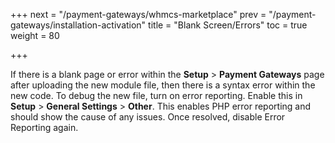 +++
next = "/payment-gateways/whmcs-marketplace"
prev = "/payment-gateways/installation-activation"
title = "Blank Screen/Errors"
toc = true
weight = 80

+++

If there is a blank page or error within the **Setup** > **Payment Gateways** page after uploading the new module file, then there is a syntax error within the new code.
To debug the new file, turn on error reporting.
Enable this in **Setup** > **General Settings** > **Other**.
This enables PHP error reporting and should show the cause of any issues.
Once resolved, disable Error Reporting again.
